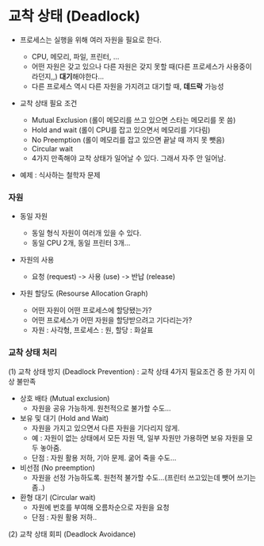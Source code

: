 # 교착 상태 (Deadlock)

- 프로세스는 실행을 위해 여러 자원을 필요로 한다.
  - CPU, 메모리, 파일, 프린터, ...
  - 어떤 자원은 갖고 있으나 다른 자원은 갖지 못할 때(다른 프로세스가 사용중이 라던지,,) **대기**해야한다...
  - 다른 프로세스 역시 다른 자원을 가지려고 대기할 때, **데드락** 가능성
  
- 교착 상태 필요 조건
  - Mutual Exclusion (롤이 메모리를 쓰고 있으면 스타는 메모리를 못 씀)
  - Hold and wait (롤이 CPU를 잡고 있으면서 메모리를 기다림)
  - No Preemption (롤이 메모리를 잡고 있으면 끝날 때 까지 못 뺏음)
  - Circular wait
  - 4가지 만족해야 교착 상태가 일어날 수 있다. 그래서 자주 안 일어남.

- 예제 : 식사하는 철학자 문제
  
### 자원
- 동일 자원
  - 동일 형식 자원이 여러개 있을 수 있다.
  - 동일 CPU 2개, 동일 프린터 3개...

- 자원의 사용
  - 요청 (request) -> 사용 (use) -> 반납 (release)

- 자원 할당도 (Resourse Allocation Graph)
  - 어떤 자원이 어떤 프로세스에 할당됐는가?
  - 어떤 프로세스가 어떤 자원을 할당받으려고 기다리는가?
  - 자원 : 사각형, 프로세스 : 원, 할당 : 화살표
 
 
### 교착 상태 처리
  (1) 교착 상태 방지 (Deadlock Prevention) : 교착 상태 4가지 필요조건 중 한 가지 이상 불만족
  - 상호 배타 (Mutual exclusion)
    - 자원을 공유 가능하게. 원천적으로 불가할 수도...
  - 보유 및 대기 (Hold and Wait)
    - 자원을 가지고 있으면서 다른 자원을 기다리지 않게.
    - 예 : 자원이 없는 상태에서 모든 자원 댁, 일부 자원만 가용하면 보유 자원을 모두 놓아줌.
    - 단점 : 자원 활용 저하, 기아 문제. 굶어 죽을 수도...
  - 비선점 (No preemption)
    -  자원을 선정 가능하도록. 원천적 불가할 수도...(프린터 쓰고있는데 뺏어 쓰기는 좀..)
  - 환형 대기 (Circular wait)
    - 자원에 번호를 부여해 오름차순으로 자원을 요청
    - 단점 : 자원 활용 저하..
    
  (2) 교착 상태 회피 (Deadlock Avoidance)
